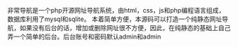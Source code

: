 非常导航是一个php开源网址导航系统，由html，css，js和php编程语言组成，数据库利用了mysql和sqlite。
本着简单方便，本源码可以打造一个纯静态网址导航，如果没有后台的话，增加或删除网址很不方便，因此，在纯静态的基础上自己弄一个简单的后台。后台账号和密码默认admin和admin
